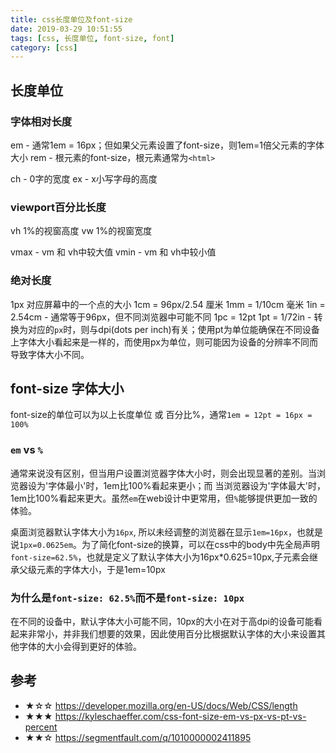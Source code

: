 ```yaml
---
title: css长度单位及font-size
date: 2019-03-29 10:51:55
tags: [css, 长度单位, font-size, font]
category: [css]
---
```


## 长度单位
### 字体相对长度
em - 通常1em = 16px；但如果父元素设置了font-size，则1em=1倍父元素的字体大小
rem - 根元素的font-size，根元素通常为`<html>`

ch - 0字的宽度
ex - x小写字母的高度

### viewport百分比长度
vh 1%的视窗高度
vw 1%的视窗宽度

vmax - vm 和 vh中较大值
vmin - vm 和 vh中较小值

### 绝对长度
1px 对应屏幕中的一个点的大小
1cm = 96px/2.54 厘米
1mm = 1/10cm 毫米
1in = 2.54cm  - 通常等于96px，但不同浏览器中可能不同
1pc = 12pt
1pt = 1/72in - 转换为对应的`px`时，则与dpi(dots per inch)有关；使用pt为单位能确保在不同设备上字体大小看起来是一样的，而使用px为单位，则可能因为设备的分辨率不同而导致字体大小不同。

## font-size 字体大小
font-size的单位可以为以上长度单位 或 百分比%，通常`1em = 12pt = 16px = 100%`

### `em` vs `%`
通常来说没有区别，但当用户设置浏览器字体大小时，则会出现显著的差别。当浏览器设为'字体最小'时，1em比100%看起来更小；而
当浏览器设为'字体最大'时，1em比100%看起来更大。虽然`em`在web设计中更常用，但`%`能够提供更加一致的体验。

桌面浏览器默认字体大小为`16px`, 所以未经调整的浏览器在显示`1em=16px`，也就是说`1px=0.0625em`。为了简化font-size的换算，可以在css中的body中先全局声明`font-size=62.5%`，也就是定义了默认字体大小为16px*0.625=10px,子元素会继承父级元素的字体大小，于是1em=10px

### 为什么是`font-size: 62.5%`而不是`font-size: 10px`
在不同的设备中，默认字体大小可能不同，10px的大小在对于高dpi的设备可能看起来非常小，并非我们想要的效果，因此使用百分比根据默认字体的大小来设置其他字体的大小会得到更好的体验。

## 参考
- ★☆☆ https://developer.mozilla.org/en-US/docs/Web/CSS/length
- ★★★ https://kyleschaeffer.com/css-font-size-em-vs-px-vs-pt-vs-percent
- ★★☆ https://segmentfault.com/q/1010000002411895